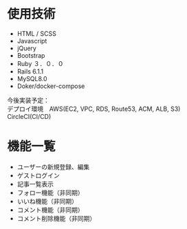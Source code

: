 # 使用技術


* HTML / SCSS
* Javascript
* jQuery
* Bootstrap 
* Ruby ３．０．０
* Rails 6.1.1
* MySQL8.0
* Doker/docker-compose

今後実装予定：<br>
デプロイ環境　AWS(EC2, VPC, RDS, Route53, ACM, ALB, S3)
CircleCI(CI/CD)<br>


# 機能一覧

* ユーザーの新規登録、編集
* ゲストログイン
* 記事一覧表示
* フォロー機能（非同期）
* いいね機能（非同期）
* コメント機能（非同期）
* コメント削除機能（非同期）
